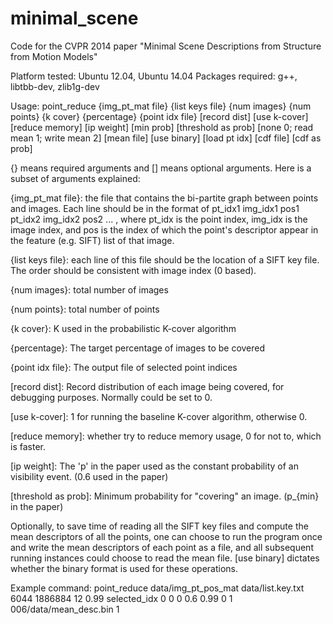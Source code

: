 minimal_scene
=============

Code for the CVPR 2014 paper "Minimal Scene Descriptions from Structure from Motion Models"

Platform tested: Ubuntu 12.04, Ubuntu 14.04
Packages required: g++, libtbb-dev, zlib1g-dev


Usage: point_reduce {img_pt_mat file} {list keys file} {num images} {num points} {k cover} {percentage} {point idx file} [record dist] [use k-cover] [reduce memory] [ip weight] [min prob] [threshold as prob] [none 0; read mean 1; write mean 2] [mean file] [use binary] [load pt idx] [cdf file] [cdf as prob]

{} means required arguments and [] means optional arguments. Here is a subset of arguments explained:

{img_pt_mat file}: the file that contains the bi-partite graph between points and images. Each line should be in the format of 
        pt_idx1 img_idx1 pos1
        pt_idx2 img_idx2 pos2
        ...
    , where pt_idx is the point index, img_idx is the image index, and pos is the index of which the point's descriptor appear in the feature (e.g. SIFT) list of that image.

{list keys file}: each line of this file should be the location of a SIFT key file. The order should be consistent with image index (0 based). 

{num images}: total number of images

{num points}: total number of points

{k cover}: K used in the probabilistic K-cover algorithm

{percentage}: The target percentage of images to be covered

{point idx file}: The output file of selected point indices

[record dist]: Record distribution of each image being covered, for debugging purposes. Normally could be set to 0.

[use k-cover]: 1 for running the baseline K-cover algorithm, otherwise 0. 

[reduce memory]: whether try to reduce memory usage, 0 for not to, which is faster.

[ip weight]: The 'p' in the paper used as the constant probability of an visibility event. (0.6 used in the paper)

[threshold as prob]: Minimum probability for "covering" an image. (p_{min} in the paper)

Optionally, to save time of reading all the SIFT key files and compute the mean descriptors of all the points, one can choose to run the program once and write the mean descriptors of each point as a file, and all subsequent running instances could choose to read the mean file. [use binary] dictates whether the binary format is used for these operations.

Example command:
point_reduce data/img_pt_pos_mat data/list.key.txt 6044 1886884 12 0.99 selected_idx 0 0 0 0.6 0.99 0 1 006/data/mean_desc.bin 1